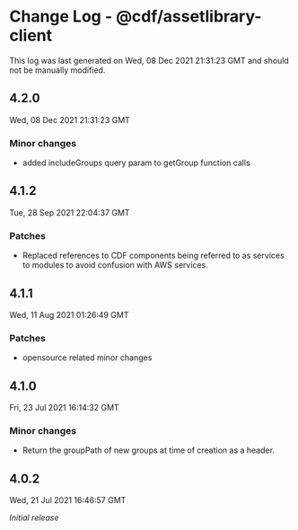# Change Log - @cdf/assetlibrary-client

This log was last generated on Wed, 08 Dec 2021 21:31:23 GMT and should not be manually modified.

## 4.2.0
Wed, 08 Dec 2021 21:31:23 GMT

### Minor changes

- added includeGroups query param to getGroup function calls

## 4.1.2
Tue, 28 Sep 2021 22:04:37 GMT

### Patches

- Replaced references to CDF components being referred to as services to modules to avoid confusion with AWS services.

## 4.1.1
Wed, 11 Aug 2021 01:26:49 GMT

### Patches

- opensource related minor changes

## 4.1.0
Fri, 23 Jul 2021 16:14:32 GMT

### Minor changes

- Return the groupPath of new groups at time of creation as a header.

## 4.0.2
Wed, 21 Jul 2021 16:46:57 GMT

_Initial release_

